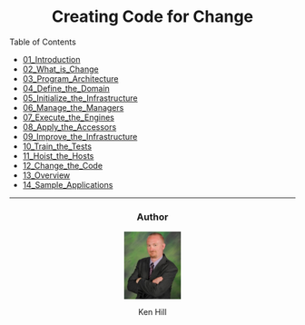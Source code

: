 <div style="width:100%">
    <div style="width: 100%; text-align: center">
        <h1>Creating Code for Change</h1>
    </div>
    <div style="width: 100%">
        <p>Table of Contents</p>
        <ul>
            <li><a href="./01_Introduction/index.md">01_Introduction</a></li>
            <li><a href="./02_What_is_Change/index.md">02_What_is_Change</a></li>
            <li><a href="./03_Program_Architecture/index.md">03_Program_Architecture</li>
            <li><a href="./04_Define_the_Domain/index.md">04_Define_the_Domain</a></li>
            <li><a href="./05_Initialize_the_Infrastructure/index.md">05_Initialize_the_Infrastructure</a></li>
            <li><a href="./06_Manage_the_Managers/index.md">06_Manage_the_Managers</a></li>
            <li><a href="./07_Execute_the_Engines/index.md">07_Execute_the_Engines</a></li>
            <li><a href="./08_Apply_the_Accessors/index.md">08_Apply_the_Accessors</a></li>
            <li><a href="./09_Improve_the_Infrastructure/index.md">09_Improve_the_Infrastructure</a></li>
            <li><a href="./10_Train_the_Tests/index.md">10_Train_the_Tests</a></li>
            <li><a href="./11_Hoist_the_Hosts/index.md">11_Hoist_the_Hosts</a></li>
            <li><a href="./12_Change_the_Code/index.md">12_Change_the_Code</a></li>
            <li><a href="./13_Overview/index.md">13_Overview</a></li>
            <li><a href="./14_Sample_Applications/index.md">14_Sample_Applications</a></li>
        </ul>
    </div>
    <hr />
    <div style="width:100%; text-align: center;">
        <h3>Author</h3>
        <p><img src="./images/ken.jpg" alt="Ken Hill" width="100" style="display:block; margin-left: auto; margin-right: auto; width: 100" /></p>
        <p style="text-align: center">Ken Hill</p>
    </div>
</div>